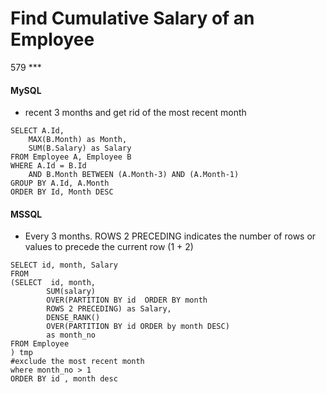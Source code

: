 # Find Cumulative Salary of an Employee

579 ***
####  MySQL
- recent 3 months and get rid of the most recent month
```
SELECT A.Id, 
	MAX(B.Month) as Month, 
	SUM(B.Salary) as Salary
FROM Employee A, Employee B
WHERE A.Id = B.Id 
	AND B.Month BETWEEN (A.Month-3) AND (A.Month-1)
GROUP BY A.Id, A.Month
ORDER BY Id, Month DESC
```
####  MSSQL
- Every 3 months. ROWS 2 PRECEDING indicates the number of rows or values to precede the current row (1 + 2)
```
SELECT id, month, Salary
FROM
(SELECT  id, month,
        SUM(salary) 
        OVER(PARTITION BY id  ORDER BY month 
        ROWS 2 PRECEDING) as Salary, 
        DENSE_RANK() 
        OVER(PARTITION BY id ORDER by month DESC) 
        as month_no
FROM Employee
) tmp
#exclude the most recent month
where month_no > 1 
ORDER BY id , month desc
```